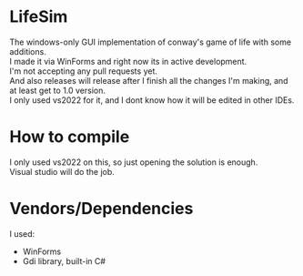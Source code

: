 # LifeSim
The windows-only GUI implementation of conway's game of life with some additions.  
I made it via WinForms and right now its in active development.  
I'm not accepting any pull requests yet.  
And also releases will release after I finish all the changes I'm making, and at least get to 1.0 version.  
I only used vs2022 for it, and I dont know how it will be edited in other IDEs.

# How to compile
I only used vs2022 on this, so just opening the solution is enough.  
Visual studio will do the job.  

# Vendors/Dependencies
I used:
* WinForms
* Gdi library, built-in C#
